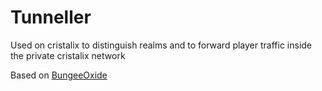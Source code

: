 # Tunneller

Used on cristalix to distinguish realms and to forward player traffic inside the private cristalix network

Based on [BungeeOxide](https://github.com/CertainLach/BungeeOxide)